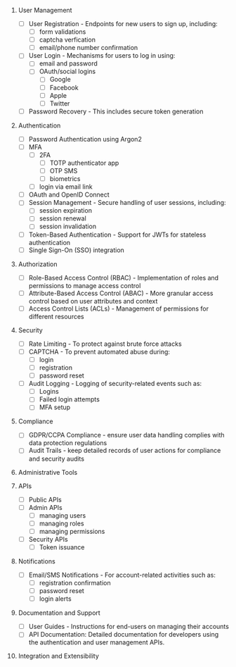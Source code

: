 1. User Management
    * [ ] User Registration - Endpoints for new users to sign up, including:
        * [ ] form validations
        * [ ] captcha verfication
        * [ ] email/phone number confirmation
    * [ ] User Login - Mechanisms for users to log in using:
        * [ ] email and password
        * [ ] OAuth/social logins
            * [ ] Google
            * [ ] Facebook
            * [ ] Apple
            * [ ] Twitter
    * [ ] Password Recovery - This includes secure token generation

2. Authentication
    * [ ] Password Authentication using Argon2
    * [ ] MFA
        * [ ] 2FA
            * [ ] TOTP authenticator app
            * [ ] OTP SMS
            * [ ] biometrics
        * [ ] login via email link
    * [ ] OAuth and OpenID Connect
    * [ ] Session Management - Secure handling of user sessions, including:
        * [ ] session expiration
        * [ ] session renewal
        * [ ] session invalidation
    * [ ] Token-Based Authentication - Support for JWTs for stateless authentication
    * [ ] Single Sign-On (SSO) integration

3. Authorization
    * [ ] Role-Based Access Control (RBAC) - Implementation of roles and permissions to manage access control
    * [ ] Attribute-Based Access Control (ABAC) - More granular access control based on user attributes and context
    * [ ] Access Control Lists (ACLs) - Management of permissions for different resources

4. Security
    * [ ] Rate Limiting - To protect against brute force attacks
    * [ ] CAPTCHA - To prevent automated abuse during:
        * [ ] login
        * [ ] registration
        * [ ] password reset
    * [ ] Audit Logging - Logging of security-related events such as:
        * [ ] Logins
        * [ ] Failed login attempts
        * [ ] MFA setup

5. Compliance
    * [ ] GDPR/CCPA Compliance - ensure user data handling complies with data protection regulations
    * [ ] Audit Trails - keep detailed records of user actions for compliance and security audits

6. Administrative Tools

7. APIs
    * [ ] Public APIs
    * [ ] Admin APIs
        * [ ] managing users
        * [ ] managing roles
        * [ ] managing permissions
    * [ ] Security APIs
        * [ ] Token issuance

8. Notifications
    * [ ] Email/SMS Notifications - For account-related activities such as:
        * [ ] registration confirmation
        * [ ] password reset
        * [ ] login alerts

9. Documentation and Support
    * [ ] User Guides - Instructions for end-users on managing their accounts
    * [ ] API Documentation: Detailed documentation for developers using the authentication and user management APIs.

10. Integration and Extensibility
